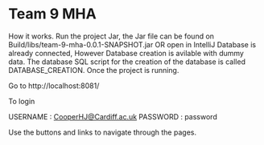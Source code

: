 # Team 9 MHA

How it works. 
Run the project Jar, the Jar file can be found on Build/libs/team-9-mha-0.0.1-SNAPSHOT.jar OR open in IntelliJ
Database is already connected, However Database creation is avilable with dummy data. The database SQL script for the creation of the database is called DATABASE_CREATION.
Once the project is running.

Go to http://localhost:8081/

To login 

USERNAME : CooperHJ@Cardiff.ac.uk
PASSWORD : password

Use the buttons and links to navigate through the pages. 